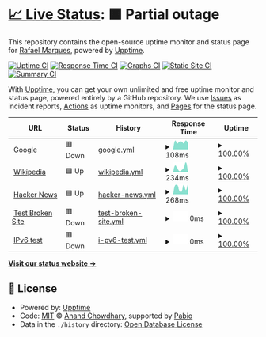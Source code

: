 # [📈 Live Status](https://demo.upptime.js.org): <!--live status--> **🟧 Partial outage**

This repository contains the open-source uptime monitor and status page for [Rafael Marques](https://demo.upptime.js.org), powered by [Upptime](https://github.com/upptime/upptime).

[![Uptime CI](https://github.com/rafasmmarques/uptime/workflows/Uptime%20CI/badge.svg)](https://github.com/rafasmmarques/uptime/actions?query=workflow%3A%22Uptime+CI%22)
[![Response Time CI](https://github.com/rafasmmarques/uptime/workflows/Response%20Time%20CI/badge.svg)](https://github.com/rafasmmarques/uptime/actions?query=workflow%3A%22Response+Time+CI%22)
[![Graphs CI](https://github.com/rafasmmarques/uptime/workflows/Graphs%20CI/badge.svg)](https://github.com/rafasmmarques/uptime/actions?query=workflow%3A%22Graphs+CI%22)
[![Static Site CI](https://github.com/rafasmmarques/uptime/workflows/Static%20Site%20CI/badge.svg)](https://github.com/rafasmmarques/uptime/actions?query=workflow%3A%22Static+Site+CI%22)
[![Summary CI](https://github.com/rafasmmarques/uptime/workflows/Summary%20CI/badge.svg)](https://github.com/rafasmmarques/uptime/actions?query=workflow%3A%22Summary+CI%22)

With [Upptime](https://upptime.js.org), you can get your own unlimited and free uptime monitor and status page, powered entirely by a GitHub repository. We use [Issues](https://github.com/rafasmmarques/uptime/issues) as incident reports, [Actions](https://github.com/rafasmmarques/uptime/actions) as uptime monitors, and [Pages](https://demo.upptime.js.org) for the status page.

<!--start: status pages-->
<!-- This summary is generated by Upptime (https://github.com/upptime/upptime) -->
<!-- Do not edit this manually, your changes will be overwritten -->
<!-- prettier-ignore -->
| URL | Status | History | Response Time | Uptime |
| --- | ------ | ------- | ------------- | ------ |
| <img alt="" src="https://icons.duckduckgo.com/ip3/www.google.com.ico" height="13"> [Google](https://www.google.com) | 🟥 Down | [google.yml](https://github.com/rafasmmarques/uptime/commits/HEAD/history/google.yml) | <details><summary><img alt="Response time graph" src="./graphs/google/response-time-week.png" height="20"> 108ms</summary><br><a href="https://rafasmmarques.github.io/uptime/history/google"><img alt="Response time 135" src="https://img.shields.io/endpoint?url=https%3A%2F%2Fraw.githubusercontent.com%2Frafasmmarques%2Fuptime%2FHEAD%2Fapi%2Fgoogle%2Fresponse-time.json"></a><br><a href="https://rafasmmarques.github.io/uptime/history/google"><img alt="24-hour response time 165" src="https://img.shields.io/endpoint?url=https%3A%2F%2Fraw.githubusercontent.com%2Frafasmmarques%2Fuptime%2FHEAD%2Fapi%2Fgoogle%2Fresponse-time-day.json"></a><br><a href="https://rafasmmarques.github.io/uptime/history/google"><img alt="7-day response time 108" src="https://img.shields.io/endpoint?url=https%3A%2F%2Fraw.githubusercontent.com%2Frafasmmarques%2Fuptime%2FHEAD%2Fapi%2Fgoogle%2Fresponse-time-week.json"></a><br><a href="https://rafasmmarques.github.io/uptime/history/google"><img alt="30-day response time 135" src="https://img.shields.io/endpoint?url=https%3A%2F%2Fraw.githubusercontent.com%2Frafasmmarques%2Fuptime%2FHEAD%2Fapi%2Fgoogle%2Fresponse-time-month.json"></a><br><a href="https://rafasmmarques.github.io/uptime/history/google"><img alt="1-year response time 135" src="https://img.shields.io/endpoint?url=https%3A%2F%2Fraw.githubusercontent.com%2Frafasmmarques%2Fuptime%2FHEAD%2Fapi%2Fgoogle%2Fresponse-time-year.json"></a></details> | <details><summary><a href="https://rafasmmarques.github.io/uptime/history/google">100.00%</a></summary><a href="https://rafasmmarques.github.io/uptime/history/google"><img alt="All-time uptime 100.00%" src="https://img.shields.io/endpoint?url=https%3A%2F%2Fraw.githubusercontent.com%2Frafasmmarques%2Fuptime%2FHEAD%2Fapi%2Fgoogle%2Fuptime.json"></a><br><a href="https://rafasmmarques.github.io/uptime/history/google"><img alt="24-hour uptime 100.00%" src="https://img.shields.io/endpoint?url=https%3A%2F%2Fraw.githubusercontent.com%2Frafasmmarques%2Fuptime%2FHEAD%2Fapi%2Fgoogle%2Fuptime-day.json"></a><br><a href="https://rafasmmarques.github.io/uptime/history/google"><img alt="7-day uptime 100.00%" src="https://img.shields.io/endpoint?url=https%3A%2F%2Fraw.githubusercontent.com%2Frafasmmarques%2Fuptime%2FHEAD%2Fapi%2Fgoogle%2Fuptime-week.json"></a><br><a href="https://rafasmmarques.github.io/uptime/history/google"><img alt="30-day uptime 100.00%" src="https://img.shields.io/endpoint?url=https%3A%2F%2Fraw.githubusercontent.com%2Frafasmmarques%2Fuptime%2FHEAD%2Fapi%2Fgoogle%2Fuptime-month.json"></a><br><a href="https://rafasmmarques.github.io/uptime/history/google"><img alt="1-year uptime 100.00%" src="https://img.shields.io/endpoint?url=https%3A%2F%2Fraw.githubusercontent.com%2Frafasmmarques%2Fuptime%2FHEAD%2Fapi%2Fgoogle%2Fuptime-year.json"></a></details>
| <img alt="" src="https://icons.duckduckgo.com/ip3/en.wikipedia.org.ico" height="13"> [Wikipedia](https://en.wikipedia.org) | 🟩 Up | [wikipedia.yml](https://github.com/rafasmmarques/uptime/commits/HEAD/history/wikipedia.yml) | <details><summary><img alt="Response time graph" src="./graphs/wikipedia/response-time-week.png" height="20"> 234ms</summary><br><a href="https://rafasmmarques.github.io/uptime/history/wikipedia"><img alt="Response time 285" src="https://img.shields.io/endpoint?url=https%3A%2F%2Fraw.githubusercontent.com%2Frafasmmarques%2Fuptime%2FHEAD%2Fapi%2Fwikipedia%2Fresponse-time.json"></a><br><a href="https://rafasmmarques.github.io/uptime/history/wikipedia"><img alt="24-hour response time 36" src="https://img.shields.io/endpoint?url=https%3A%2F%2Fraw.githubusercontent.com%2Frafasmmarques%2Fuptime%2FHEAD%2Fapi%2Fwikipedia%2Fresponse-time-day.json"></a><br><a href="https://rafasmmarques.github.io/uptime/history/wikipedia"><img alt="7-day response time 234" src="https://img.shields.io/endpoint?url=https%3A%2F%2Fraw.githubusercontent.com%2Frafasmmarques%2Fuptime%2FHEAD%2Fapi%2Fwikipedia%2Fresponse-time-week.json"></a><br><a href="https://rafasmmarques.github.io/uptime/history/wikipedia"><img alt="30-day response time 285" src="https://img.shields.io/endpoint?url=https%3A%2F%2Fraw.githubusercontent.com%2Frafasmmarques%2Fuptime%2FHEAD%2Fapi%2Fwikipedia%2Fresponse-time-month.json"></a><br><a href="https://rafasmmarques.github.io/uptime/history/wikipedia"><img alt="1-year response time 285" src="https://img.shields.io/endpoint?url=https%3A%2F%2Fraw.githubusercontent.com%2Frafasmmarques%2Fuptime%2FHEAD%2Fapi%2Fwikipedia%2Fresponse-time-year.json"></a></details> | <details><summary><a href="https://rafasmmarques.github.io/uptime/history/wikipedia">100.00%</a></summary><a href="https://rafasmmarques.github.io/uptime/history/wikipedia"><img alt="All-time uptime 100.00%" src="https://img.shields.io/endpoint?url=https%3A%2F%2Fraw.githubusercontent.com%2Frafasmmarques%2Fuptime%2FHEAD%2Fapi%2Fwikipedia%2Fuptime.json"></a><br><a href="https://rafasmmarques.github.io/uptime/history/wikipedia"><img alt="24-hour uptime 100.00%" src="https://img.shields.io/endpoint?url=https%3A%2F%2Fraw.githubusercontent.com%2Frafasmmarques%2Fuptime%2FHEAD%2Fapi%2Fwikipedia%2Fuptime-day.json"></a><br><a href="https://rafasmmarques.github.io/uptime/history/wikipedia"><img alt="7-day uptime 100.00%" src="https://img.shields.io/endpoint?url=https%3A%2F%2Fraw.githubusercontent.com%2Frafasmmarques%2Fuptime%2FHEAD%2Fapi%2Fwikipedia%2Fuptime-week.json"></a><br><a href="https://rafasmmarques.github.io/uptime/history/wikipedia"><img alt="30-day uptime 100.00%" src="https://img.shields.io/endpoint?url=https%3A%2F%2Fraw.githubusercontent.com%2Frafasmmarques%2Fuptime%2FHEAD%2Fapi%2Fwikipedia%2Fuptime-month.json"></a><br><a href="https://rafasmmarques.github.io/uptime/history/wikipedia"><img alt="1-year uptime 100.00%" src="https://img.shields.io/endpoint?url=https%3A%2F%2Fraw.githubusercontent.com%2Frafasmmarques%2Fuptime%2FHEAD%2Fapi%2Fwikipedia%2Fuptime-year.json"></a></details>
| <img alt="" src="https://icons.duckduckgo.com/ip3/news.ycombinator.com.ico" height="13"> [Hacker News](https://news.ycombinator.com) | 🟩 Up | [hacker-news.yml](https://github.com/rafasmmarques/uptime/commits/HEAD/history/hacker-news.yml) | <details><summary><img alt="Response time graph" src="./graphs/hacker-news/response-time-week.png" height="20"> 268ms</summary><br><a href="https://rafasmmarques.github.io/uptime/history/hacker-news"><img alt="Response time 303" src="https://img.shields.io/endpoint?url=https%3A%2F%2Fraw.githubusercontent.com%2Frafasmmarques%2Fuptime%2FHEAD%2Fapi%2Fhacker-news%2Fresponse-time.json"></a><br><a href="https://rafasmmarques.github.io/uptime/history/hacker-news"><img alt="24-hour response time 381" src="https://img.shields.io/endpoint?url=https%3A%2F%2Fraw.githubusercontent.com%2Frafasmmarques%2Fuptime%2FHEAD%2Fapi%2Fhacker-news%2Fresponse-time-day.json"></a><br><a href="https://rafasmmarques.github.io/uptime/history/hacker-news"><img alt="7-day response time 268" src="https://img.shields.io/endpoint?url=https%3A%2F%2Fraw.githubusercontent.com%2Frafasmmarques%2Fuptime%2FHEAD%2Fapi%2Fhacker-news%2Fresponse-time-week.json"></a><br><a href="https://rafasmmarques.github.io/uptime/history/hacker-news"><img alt="30-day response time 303" src="https://img.shields.io/endpoint?url=https%3A%2F%2Fraw.githubusercontent.com%2Frafasmmarques%2Fuptime%2FHEAD%2Fapi%2Fhacker-news%2Fresponse-time-month.json"></a><br><a href="https://rafasmmarques.github.io/uptime/history/hacker-news"><img alt="1-year response time 303" src="https://img.shields.io/endpoint?url=https%3A%2F%2Fraw.githubusercontent.com%2Frafasmmarques%2Fuptime%2FHEAD%2Fapi%2Fhacker-news%2Fresponse-time-year.json"></a></details> | <details><summary><a href="https://rafasmmarques.github.io/uptime/history/hacker-news">100.00%</a></summary><a href="https://rafasmmarques.github.io/uptime/history/hacker-news"><img alt="All-time uptime 100.00%" src="https://img.shields.io/endpoint?url=https%3A%2F%2Fraw.githubusercontent.com%2Frafasmmarques%2Fuptime%2FHEAD%2Fapi%2Fhacker-news%2Fuptime.json"></a><br><a href="https://rafasmmarques.github.io/uptime/history/hacker-news"><img alt="24-hour uptime 100.00%" src="https://img.shields.io/endpoint?url=https%3A%2F%2Fraw.githubusercontent.com%2Frafasmmarques%2Fuptime%2FHEAD%2Fapi%2Fhacker-news%2Fuptime-day.json"></a><br><a href="https://rafasmmarques.github.io/uptime/history/hacker-news"><img alt="7-day uptime 100.00%" src="https://img.shields.io/endpoint?url=https%3A%2F%2Fraw.githubusercontent.com%2Frafasmmarques%2Fuptime%2FHEAD%2Fapi%2Fhacker-news%2Fuptime-week.json"></a><br><a href="https://rafasmmarques.github.io/uptime/history/hacker-news"><img alt="30-day uptime 100.00%" src="https://img.shields.io/endpoint?url=https%3A%2F%2Fraw.githubusercontent.com%2Frafasmmarques%2Fuptime%2FHEAD%2Fapi%2Fhacker-news%2Fuptime-month.json"></a><br><a href="https://rafasmmarques.github.io/uptime/history/hacker-news"><img alt="1-year uptime 100.00%" src="https://img.shields.io/endpoint?url=https%3A%2F%2Fraw.githubusercontent.com%2Frafasmmarques%2Fuptime%2FHEAD%2Fapi%2Fhacker-news%2Fuptime-year.json"></a></details>
| <img alt="" src="https://icons.duckduckgo.com/ip3/thissitedoesnotexist.koj.co.ico" height="13"> [Test Broken Site](https://thissitedoesnotexist.koj.co) | 🟥 Down | [test-broken-site.yml](https://github.com/rafasmmarques/uptime/commits/HEAD/history/test-broken-site.yml) | <details><summary><img alt="Response time graph" src="./graphs/test-broken-site/response-time-week.png" height="20"> 0ms</summary><br><a href="https://rafasmmarques.github.io/uptime/history/test-broken-site"><img alt="Response time 0" src="https://img.shields.io/endpoint?url=https%3A%2F%2Fraw.githubusercontent.com%2Frafasmmarques%2Fuptime%2FHEAD%2Fapi%2Ftest-broken-site%2Fresponse-time.json"></a><br><a href="https://rafasmmarques.github.io/uptime/history/test-broken-site"><img alt="24-hour response time 0" src="https://img.shields.io/endpoint?url=https%3A%2F%2Fraw.githubusercontent.com%2Frafasmmarques%2Fuptime%2FHEAD%2Fapi%2Ftest-broken-site%2Fresponse-time-day.json"></a><br><a href="https://rafasmmarques.github.io/uptime/history/test-broken-site"><img alt="7-day response time 0" src="https://img.shields.io/endpoint?url=https%3A%2F%2Fraw.githubusercontent.com%2Frafasmmarques%2Fuptime%2FHEAD%2Fapi%2Ftest-broken-site%2Fresponse-time-week.json"></a><br><a href="https://rafasmmarques.github.io/uptime/history/test-broken-site"><img alt="30-day response time 0" src="https://img.shields.io/endpoint?url=https%3A%2F%2Fraw.githubusercontent.com%2Frafasmmarques%2Fuptime%2FHEAD%2Fapi%2Ftest-broken-site%2Fresponse-time-month.json"></a><br><a href="https://rafasmmarques.github.io/uptime/history/test-broken-site"><img alt="1-year response time 0" src="https://img.shields.io/endpoint?url=https%3A%2F%2Fraw.githubusercontent.com%2Frafasmmarques%2Fuptime%2FHEAD%2Fapi%2Ftest-broken-site%2Fresponse-time-year.json"></a></details> | <details><summary><a href="https://rafasmmarques.github.io/uptime/history/test-broken-site">100.00%</a></summary><a href="https://rafasmmarques.github.io/uptime/history/test-broken-site"><img alt="All-time uptime 100.00%" src="https://img.shields.io/endpoint?url=https%3A%2F%2Fraw.githubusercontent.com%2Frafasmmarques%2Fuptime%2FHEAD%2Fapi%2Ftest-broken-site%2Fuptime.json"></a><br><a href="https://rafasmmarques.github.io/uptime/history/test-broken-site"><img alt="24-hour uptime 100.00%" src="https://img.shields.io/endpoint?url=https%3A%2F%2Fraw.githubusercontent.com%2Frafasmmarques%2Fuptime%2FHEAD%2Fapi%2Ftest-broken-site%2Fuptime-day.json"></a><br><a href="https://rafasmmarques.github.io/uptime/history/test-broken-site"><img alt="7-day uptime 100.00%" src="https://img.shields.io/endpoint?url=https%3A%2F%2Fraw.githubusercontent.com%2Frafasmmarques%2Fuptime%2FHEAD%2Fapi%2Ftest-broken-site%2Fuptime-week.json"></a><br><a href="https://rafasmmarques.github.io/uptime/history/test-broken-site"><img alt="30-day uptime 100.00%" src="https://img.shields.io/endpoint?url=https%3A%2F%2Fraw.githubusercontent.com%2Frafasmmarques%2Fuptime%2FHEAD%2Fapi%2Ftest-broken-site%2Fuptime-month.json"></a><br><a href="https://rafasmmarques.github.io/uptime/history/test-broken-site"><img alt="1-year uptime 100.00%" src="https://img.shields.io/endpoint?url=https%3A%2F%2Fraw.githubusercontent.com%2Frafasmmarques%2Fuptime%2FHEAD%2Fapi%2Ftest-broken-site%2Fuptime-year.json"></a></details>
| <img alt="" src="https://icons.duckduckgo.com/ip3/null.ico" height="13"> [IPv6 test](forwardemail.net) | 🟥 Down | [i-pv6-test.yml](https://github.com/rafasmmarques/uptime/commits/HEAD/history/i-pv6-test.yml) | <details><summary><img alt="Response time graph" src="./graphs/i-pv6-test/response-time-week.png" height="20"> 0ms</summary><br><a href="https://rafasmmarques.github.io/uptime/history/i-pv6-test"><img alt="Response time 0" src="https://img.shields.io/endpoint?url=https%3A%2F%2Fraw.githubusercontent.com%2Frafasmmarques%2Fuptime%2FHEAD%2Fapi%2Fi-pv6-test%2Fresponse-time.json"></a><br><a href="https://rafasmmarques.github.io/uptime/history/i-pv6-test"><img alt="24-hour response time 0" src="https://img.shields.io/endpoint?url=https%3A%2F%2Fraw.githubusercontent.com%2Frafasmmarques%2Fuptime%2FHEAD%2Fapi%2Fi-pv6-test%2Fresponse-time-day.json"></a><br><a href="https://rafasmmarques.github.io/uptime/history/i-pv6-test"><img alt="7-day response time 0" src="https://img.shields.io/endpoint?url=https%3A%2F%2Fraw.githubusercontent.com%2Frafasmmarques%2Fuptime%2FHEAD%2Fapi%2Fi-pv6-test%2Fresponse-time-week.json"></a><br><a href="https://rafasmmarques.github.io/uptime/history/i-pv6-test"><img alt="30-day response time 0" src="https://img.shields.io/endpoint?url=https%3A%2F%2Fraw.githubusercontent.com%2Frafasmmarques%2Fuptime%2FHEAD%2Fapi%2Fi-pv6-test%2Fresponse-time-month.json"></a><br><a href="https://rafasmmarques.github.io/uptime/history/i-pv6-test"><img alt="1-year response time 0" src="https://img.shields.io/endpoint?url=https%3A%2F%2Fraw.githubusercontent.com%2Frafasmmarques%2Fuptime%2FHEAD%2Fapi%2Fi-pv6-test%2Fresponse-time-year.json"></a></details> | <details><summary><a href="https://rafasmmarques.github.io/uptime/history/i-pv6-test">100.00%</a></summary><a href="https://rafasmmarques.github.io/uptime/history/i-pv6-test"><img alt="All-time uptime 100.00%" src="https://img.shields.io/endpoint?url=https%3A%2F%2Fraw.githubusercontent.com%2Frafasmmarques%2Fuptime%2FHEAD%2Fapi%2Fi-pv6-test%2Fuptime.json"></a><br><a href="https://rafasmmarques.github.io/uptime/history/i-pv6-test"><img alt="24-hour uptime 100.00%" src="https://img.shields.io/endpoint?url=https%3A%2F%2Fraw.githubusercontent.com%2Frafasmmarques%2Fuptime%2FHEAD%2Fapi%2Fi-pv6-test%2Fuptime-day.json"></a><br><a href="https://rafasmmarques.github.io/uptime/history/i-pv6-test"><img alt="7-day uptime 100.00%" src="https://img.shields.io/endpoint?url=https%3A%2F%2Fraw.githubusercontent.com%2Frafasmmarques%2Fuptime%2FHEAD%2Fapi%2Fi-pv6-test%2Fuptime-week.json"></a><br><a href="https://rafasmmarques.github.io/uptime/history/i-pv6-test"><img alt="30-day uptime 100.00%" src="https://img.shields.io/endpoint?url=https%3A%2F%2Fraw.githubusercontent.com%2Frafasmmarques%2Fuptime%2FHEAD%2Fapi%2Fi-pv6-test%2Fuptime-month.json"></a><br><a href="https://rafasmmarques.github.io/uptime/history/i-pv6-test"><img alt="1-year uptime 100.00%" src="https://img.shields.io/endpoint?url=https%3A%2F%2Fraw.githubusercontent.com%2Frafasmmarques%2Fuptime%2FHEAD%2Fapi%2Fi-pv6-test%2Fuptime-year.json"></a></details>

<!--end: status pages-->

[**Visit our status website →**](https://demo.upptime.js.org)

## 📄 License

- Powered by: [Upptime](https://github.com/upptime/upptime)
- Code: [MIT](./LICENSE) © [Anand Chowdhary](https://anandchowdhary.com), supported by [Pabio](https://pabio.com)
- Data in the `./history` directory: [Open Database License](https://opendatacommons.org/licenses/odbl/1-0/)
